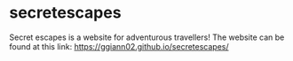 # secretescapes
Secret escapes is a website for adventurous travellers!
The website can be found at this link: https://ggiann02.github.io/secretescapes/

